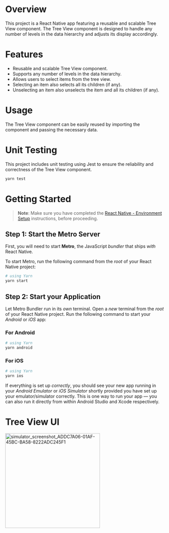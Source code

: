 # Overview
This project is a React Native app featuring a reusable and scalable Tree View component. The Tree View component is designed to handle any number of levels in the data hierarchy and adjusts its display accordingly.

# Features
- Reusable and scalable Tree View component.
- Supports any number of levels in the data hierarchy.
- Allows users to select items from the tree view.
- Selecting an item also selects all its children (if any).
- Unselecting an item also unselects the item and all its children (if any).

# Usage
The Tree View component can be easily reused by importing the component and passing the necessary data.

# Unit Testing
This project includes unit testing using Jest to ensure the reliability and correctness of the Tree View component.

```bash
yarn test
```

# Getting Started

> **Note**: Make sure you have completed the [React Native - Environment Setup](https://reactnative.dev/docs/environment-setup) instructions, before proceeding.

## Step 1: Start the Metro Server

First, you will need to start **Metro**, the JavaScript _bundler_ that ships _with_ React Native.

To start Metro, run the following command from the _root_ of your React Native project:

```bash
# using Yarn
yarn start
```

## Step 2: Start your Application

Let Metro Bundler run in its _own_ terminal. Open a _new_ terminal from the _root_ of your React Native project. Run the following command to start your _Android_ or _iOS_ app:

### For Android

```bash
# using Yarn
yarn android
```

### For iOS

```bash
# using Yarn
yarn ios
```
If everything is set up _correctly_, you should see your new app running in your _Android Emulator_ or _iOS Simulator_ shortly provided you have set up your emulator/simulator correctly.
This is one way to run your app — you can also run it directly from within Android Studio and Xcode respectively.

# Tree View UI
  <img src="https://github.com/farahyasserr/TreeViewApp/assets/47539863/aafb33ea-2ec8-4a5a-a04d-2f32a55e2180" alt="simulator_screenshot_ADDC7A06-01AF-45BC-BA58-8222ADC245F1" width="300" />




